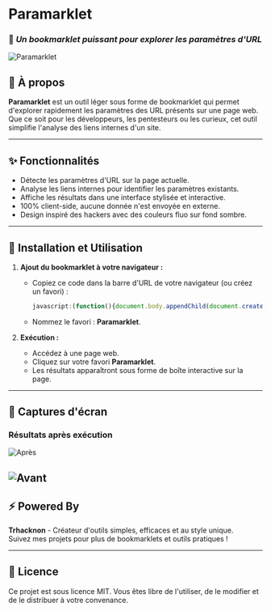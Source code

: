 # **Paramarklet**  
### 📌 *Un bookmarklet puissant pour explorer les paramètres d'URL*

![Paramarklet](https://i.top4top.io/p_3263s7x040.jpg)

## 🚀 **À propos**  
**Paramarklet** est un outil léger sous forme de bookmarklet qui permet d'explorer rapidement les paramètres des URL présents sur une page web. Que ce soit pour les développeurs, les pentesteurs ou les curieux, cet outil simplifie l'analyse des liens internes d'un site.

---

## ✨ **Fonctionnalités**
- Détecte les paramètres d'URL sur la page actuelle.
- Analyse les liens internes pour identifier les paramètres existants.
- Affiche les résultats dans une interface stylisée et interactive.
- 100% client-side, aucune donnée n'est envoyée en externe.
- Design inspiré des hackers avec des couleurs fluo sur fond sombre.  

---

## 📖 **Installation et Utilisation**

1. **Ajout du bookmarklet à votre navigateur :**
   - Copiez ce code dans la barre d'URL de votre navigateur (ou créez un favori) :  
     ```javascript
     javascript:(function(){document.body.appendChild(document.createElement('script')).src='https://github.com/tucommenceapousser/paramarklet/raw/refs/heads/main/para.js';})();
     ```
   - Nommez le favori : **Paramarklet**.

2. **Exécution :**
   - Accédez à une page web.
   - Cliquez sur votre favori **Paramarklet**.
   - Les résultats apparaîtront sous forme de boîte interactive sur la page.

---

## 🎨 **Captures d'écran**


### **Résultats après exécution**  
![Après](https://j.top4top.io/p_3263hrij91.jpg)

![Avant](https://i.top4top.io/p_3263s7x040.jpg)  
---

## ⚡ **Powered By**
**Trhacknon** - Créateur d'outils simples, efficaces et au style unique.  
Suivez mes projets pour plus de bookmarklets et outils pratiques !

---

## 📜 **Licence**
Ce projet est sous licence MIT. Vous êtes libre de l'utiliser, de le modifier et de le distribuer à votre convenance.
